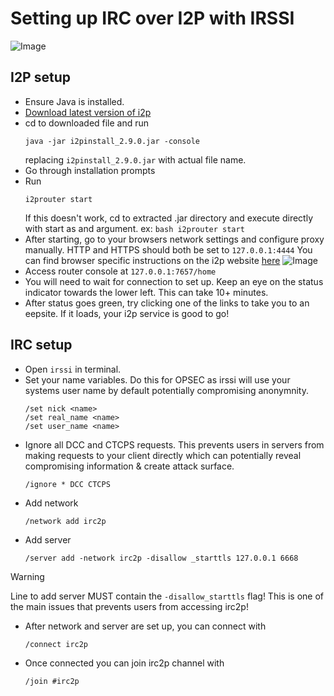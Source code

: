 # Setting up IRC over I2P with IRSSI 
![Image](https://github.com/user-attachments/assets/d75e8e0e-49ab-4a36-828f-e7c7d510036d)
## I2P setup
- Ensure Java is installed.
- [Download latest version of i2p](https://geti2p.net/en/download)
- cd to downloaded file and run
  ```
  java -jar i2pinstall_2.9.0.jar -console
  ```
  replacing `i2pinstall_2.9.0.jar` with actual file name.
- Go through installation prompts
- Run
  ```
  i2prouter start 
  ```
  If this doesn't work, cd to extracted .jar directory and execute directly with start as and argument. ex: `bash i2prouter start`
- After starting, go to your browsers network settings and configure proxy manually. HTTP and HTTPS should both be set to `127.0.0.1:4444` You can find browser specific instructions on the i2p website [here](https://geti2p.net/en/about/browser-config)
![Image](https://github.com/user-attachments/assets/ae2a7384-fb02-48c7-9a57-419a9b3ad645)
- Access router console at `127.0.0.1:7657/home`
- You will need to wait for connection to set up. Keep an eye on the status indicator towards the lower left. This can take 10+ minutes. 
- After status goes green, try clicking one of the links to take you to an eepsite. If it loads, your i2p service is good to go!

## IRC setup
- Open `irssi` in terminal.
- Set your name variables. Do this for OPSEC as irssi will use your systems user name by default potentially compromising anonymnity. 
  ```
  /set nick <name> 
  /set real_name <name> 
  /set user_name <name> 
  ```
- Ignore all DCC and CTCPS requests. This prevents users in servers from making requests to your client directly which can potentially reveal compromising information & create attack surface.
  ```
  /ignore * DCC CTCPS
  ```
- Add network
  ```
  /network add irc2p 
  ```
- Add server
  ```
  /server add -network irc2p -disallow _starttls 127.0.0.1 6668 
  ```
> [!Warning]
> Line to add server MUST contain the `-disallow_starttls` flag! This is one of the main issues that prevents users from accessing irc2p!

- After network and server are set up, you can connect with
  ```
  /connect irc2p 
  ```
- Once connected you can join irc2p channel with
  ```
  /join #irc2p
  ```
